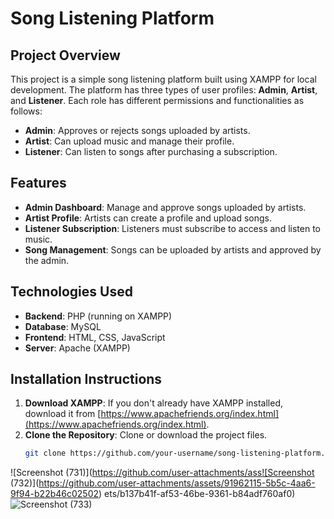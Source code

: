 # Song Listening Platform

## Project Overview
This project is a simple song listening platform built using XAMPP for local development. The platform has three types of user profiles: **Admin**, **Artist**, and **Listener**. Each role has different permissions and functionalities as follows:

- **Admin**: Approves or rejects songs uploaded by artists.
- **Artist**: Can upload music and manage their profile.
- **Listener**: Can listen to songs after purchasing a subscription.

## Features
- **Admin Dashboard**: Manage and approve songs uploaded by artists.
- **Artist Profile**: Artists can create a profile and upload songs.
- **Listener Subscription**: Listeners must subscribe to access and listen to music.
- **Song Management**: Songs can be uploaded by artists and approved by the admin.
  
## Technologies Used
- **Backend**: PHP (running on XAMPP)
- **Database**: MySQL
- **Frontend**: HTML, CSS, JavaScript
- **Server**: Apache (XAMPP)

## Installation Instructions
1. **Download XAMPP**: If you don't already have XAMPP installed, download it from [https://www.apachefriends.org/index.html](https://www.apachefriends.org/index.html).
2. **Clone the Repository**: Clone or download the project files.
   ```bash
   git clone https://github.com/your-username/song-listening-platform.git

![Screenshot (731)](https://github.com/user-attachments/ass![Screenshot (732)](https://github.com/user-attachments/assets/91962115-5b5c-4aa6-9f94-b22b46c02502)
ets/b137b41f-af53-46be-9361-b84adf760af0)
![Screenshot (733)](https://github.com/user-attachments/assets/0ed8c7bb-b505-4f2d-881c-3360413281e4)

